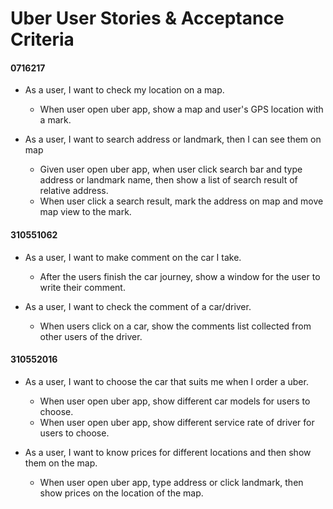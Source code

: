 # Uber User Stories & Acceptance Criteria

#### 0716217
+ As a user, I want to check my location on a map.
    + When user open uber app, show a map and user's GPS location with a mark.

+ As a user, I want to search address or landmark, then I can see them on map
    + Given user open uber app, when user click search bar and type address or landmark name, then show a list of search result of relative address.
    + When user click a search result, mark the address on map and move map view to the mark.

#### 310551062
- As a user, I want to make comment on the car I take.
    - After the users finish the car journey, show a window for the user to write their comment.

- As a user, I want to check the comment of a car/driver.
    - When users click on a car, show the comments list collected from other users of the driver.

#### 310552016
+ As a user, I want to choose the car that suits me when I order a uber.
    + When user open uber app, show different car models for users to choose.
    + When user open uber app, show different service rate of driver for users to choose.

+ As a user, I want to know prices for different locations and then show them on the map.
    + When user open uber app, type address or click landmark, then show prices on the location of the map.
